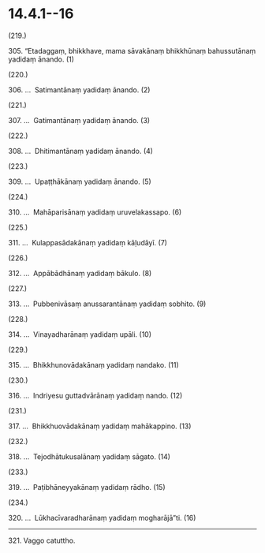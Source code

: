 # 14.4.1--16

(219.)

305\. “Etadaggaṃ, bhikkhave, mama sāvakānaṃ bhikkhūnaṃ bahussutānaṃ yadidaṃ ānando. (1)

(220.)

306\. …  Satimantānaṃ yadidaṃ ānando. (2)

(221.)

307\. …  Gatimantānaṃ yadidaṃ ānando. (3)

(222.)

308\. …  Dhitimantānaṃ yadidaṃ ānando. (4)

(223.)

309\. …  Upaṭṭhākānaṃ yadidaṃ ānando. (5)

(224.)

310\. …  Mahāparisānaṃ yadidaṃ uruvelakassapo. (6)

(225.)

311\. …  Kulappasādakānaṃ yadidaṃ kāḷudāyī. (7)

(226.)

312\. …  Appābādhānaṃ yadidaṃ bākulo. (8)

(227.)

313\. …  Pubbenivāsaṃ anussarantānaṃ yadidaṃ sobhito. (9)

(228.)

314\. …  Vinayadharānaṃ yadidaṃ upāli. (10)

(229.)

315\. …  Bhikkhunovādakānaṃ yadidaṃ nandako. (11)

(230.)

316\. …  Indriyesu guttadvārānaṃ yadidaṃ nando. (12)

(231.)

317\. …  Bhikkhuovādakānaṃ yadidaṃ mahākappino. (13)

(232.)

318\. …  Tejodhātukusalānaṃ yadidaṃ sāgato. (14)

(233.)

319\. …  Paṭibhāneyyakānaṃ yadidaṃ rādho. (15)

(234.)

320\. …  Lūkhacīvaradharānaṃ yadidaṃ mogharājā”ti. (16)

---

321\. Vaggo catuttho.
